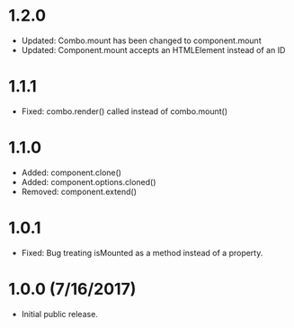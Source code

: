 # 1.2.0

* Updated: Combo.mount has been changed to component.mount
* Updated: Component.mount accepts an HTMLElement instead of an ID

# 1.1.1

* Fixed: combo.render() called instead of combo.mount()

# 1.1.0

* Added: component.clone()
* Added: component.options.cloned()
* Removed: component.extend()

# 1.0.1 

* Fixed: Bug treating isMounted as a method instead of a property.

# 1.0.0 (7/16/2017)

* Initial public release.
